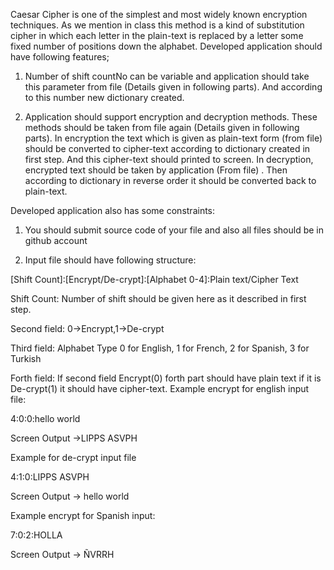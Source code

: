 Caesar Cipher is one of the simplest and most widely known encryption techniques. As we mention in class this method is a kind of substitution cipher in which each letter in the plain-text is replaced by a letter some fixed number of positions down the alphabet. Developed application should have following features;

1) Number of shift countNo can be variable and application should take this parameter from file (Details given in following parts). And according to this number new dictionary created.

2) Application should support encryption and decryption methods. These methods should be taken from file again (Details given in following parts). In encryption the text which is given as plain-text form (from file)  should be converted to cipher-text according to dictionary created in first step. And this cipher-text should printed to screen. In decryption, encrypted text should be taken by application (From file) . Then according to dictionary in reverse order it should be converted back to plain-text.

Developed application also has some constraints:

1) You should submit source code of your file and also all files should be in github account

2) Input file should have following structure:

[Shift Count]:[Encrypt/De-crypt]:[Alphabet 0-4]:Plain text/Cipher Text

Shift Count: Number of shift should be given here as it described in first step.

Second field: 0->Encrypt,1->De-crypt

Third field: Alphabet Type 0 for English, 1 for French, 2 for Spanish, 3 for Turkish

Forth field: If second field Encrypt(0) forth part should have plain text  if  it is De-crypt(1) it should have cipher-text.
Example encrypt for english input file:

4:0:0:hello world    

Screen Output ->LIPPS ASVPH

Example for de-crypt input file

4:1:0:LIPPS ASVPH

Screen Output -> hello world

Example encrypt for Spanish input:

7:0:2:HOLLA

Screen Output -> ÑVRRH

